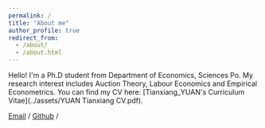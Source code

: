 ```yaml
---
permalink: /
title: "About me"
author_profile: true
redirect_from: 
  - /about/
  - /about.html
---
```

Hello! I'm a Ph.D student from Department of Economics, Sciences Po. My research interest includes Auction Theory, Labour Economics and Empirical Econometrics.
You can find my CV here: [Tianxiang_YUAN's Curriculum Vitae](../assets/YUAN Tianxiang CV.pdf).

[Email](tianxiang.yuan@sciencespo.fr) / [Github](https://github.com/Folktugboat) / 


